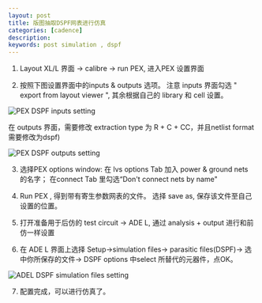 ```yaml
---
layout: post
title: 版图抽取DSPF网表进行仿真
categories: [cadence]
description: 
keywords: post simulation , dspf
---
```

1. Layout XL/L  界面 -> calibre -> run PEX, 进入PEX 设置界面
 
2. 按照下图设置界面中的inputs & outputs 选项。 注意 inputs 界面勾选 " export from layout viewer ", 其余根据自己的 library 和 cell 设置。

![PEX DSPF inputs setting](sharhk.github.io/images/posts/cadence/pex-dspf-inputs-settig.png)

 在 outputs 界面，需要修改 extraction type 为 R + C + CC，并且netlist format 需要修改为dspf)
 
![PEX  DSPF outputs setting](sharhk.github.io/images/posts/cadence/pex-dspf-outputs-settig.png)

3. 选择PEX options window:  在 lvs options Tab 加入 power & ground nets 的名字； 在connect Tab 里勾选“Don't connect nets by name"

4. Run PEX , 得到带有寄生参数网表的文件。 选择 save as, 保存该文件至自己设置的位置。

5. 打开准备用于后仿的 test circuit -> ADE L, 通过 analysis + output 进行和前仿一样设置

6. 在 ADE L 界面上选择 Setup->simulation files-> parasitic files(DSPF)-> 选中你所保存的文件-> DSPF options 中select 所替代的元器件，点OK。

![ADEL DSPF simulation files setting](sharhk.github.io/images/posts/cadence/dspf-simulation-files-settig.PNG)

7. 配置完成，可以进行仿真了。
